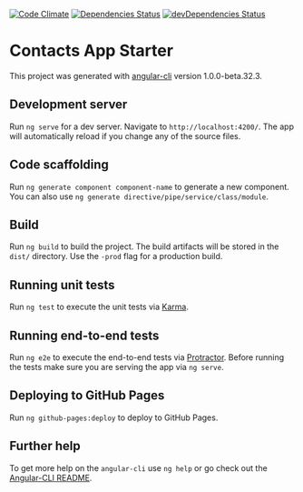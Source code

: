 [![Code Climate](https://codeclimate.com/github/testing-angular-applications/contacts-app-starter/badges/gpa.svg)](https://codeclimate.com/github/testing-angular-applications/contacts-app-starter)
[![Dependencies Status](https://david-dm.org/testing-angular-applications/contacts-app-starter/status.svg)](https://david-dm.org/testing-angular-applications/contacts-app-starter)
[![devDependencies Status](https://david-dm.org/testing-angular-applications/contacts-app-starter/dev-status.svg)](https://david-dm.org/testing-angular-applications/contacts-app-starter?type=dev)

# Contacts App Starter

This project was generated with [angular-cli](https://github.com/angular/angular-cli) version 1.0.0-beta.32.3.

## Development server
Run `ng serve` for a dev server. Navigate to `http://localhost:4200/`. The app will automatically reload if you change any of the source files.

## Code scaffolding

Run `ng generate component component-name` to generate a new component. You can also use `ng generate directive/pipe/service/class/module`.

## Build

Run `ng build` to build the project. The build artifacts will be stored in the `dist/` directory. Use the `-prod` flag for a production build.

## Running unit tests

Run `ng test` to execute the unit tests via [Karma](https://karma-runner.github.io).

## Running end-to-end tests

Run `ng e2e` to execute the end-to-end tests via [Protractor](http://www.protractortest.org/).
Before running the tests make sure you are serving the app via `ng serve`.

## Deploying to GitHub Pages

Run `ng github-pages:deploy` to deploy to GitHub Pages.

## Further help

To get more help on the `angular-cli` use `ng help` or go check out the [Angular-CLI README](https://github.com/angular/angular-cli/blob/master/README.md).
